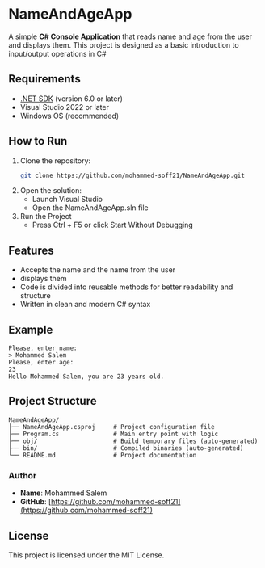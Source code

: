 # NameAndAgeApp

A simple **C# Console Application** that reads name and age from the user and displays them.
This project is designed as a basic introduction to input/output operations in C#

## Requirements
- [.NET SDK](https://dotnet.microsoft.com/en-us/download) (version 6.0 or later)
- Visual Studio 2022 or later
- Windows OS (recommended)

## How to Run
1. Clone the repository:
   ```bash
   git clone https://github.com/mohammed-soff21/NameAndAgeApp.git
2. Open the solution:
   - Launch Visual Studio
   - Open the NameAndAgeApp.sln file
3. Run the Project
   - Press Ctrl + F5 or click Start Without Debugging

## Features
- Accepts the name and the name from the user
- displays them
- Code is divided into reusable methods for better readability and structure
- Written in clean and modern C# syntax

## Example
```text
Please, enter name:
> Mohammed Salem
Please, enter age:
23
Hello Mohammed Salem, you are 23 years old.
```
## Project Structure
```text
NameAndAgeApp/
├── NameAndAgeApp.csproj     # Project configuration file
├── Program.cs               # Main entry point with logic
├── obj/                     # Build temporary files (auto-generated)
├── bin/                     # Compiled binaries (auto-generated)
└── README.md                # Project documentation
```

### Author
- **Name**: Mohammed Salem
- **GitHub**: 
[https://github.com/mohammed-soff21](https://github.com/mohammed-soff21)

## License
This project is licensed under the MIT License.
